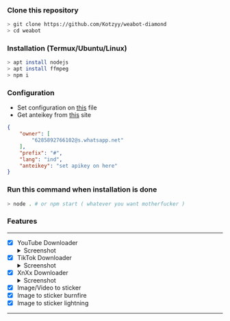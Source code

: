 ### Clone this repository
```bash
> git clone https://github.com/Kotzyy/weabot-diamond
> cd weabot
```

### Installation (Termux/Ubuntu/Linux)
```bash
> apt install nodejs
> apt install ffmpeg
> npm i
```

### Configuration
* Set configuration on [this](https://github.com/MhankBarBar/weabot/blob/master/src/settings.json) file
* Get anteikey from [this](https://antei.codes) site
```json
{
    "owner": [
        "6285892766102@s.whatsapp.net"
    ],
    "prefix": "#",
    "lang": "ind",
    "anteikey": "set apikey on here"
}
```

### Run this command when installation is done
```bash
> node . # or npm start ( whatever you want motherfucker )
```

### Features
------------------
- [x] YouTube Downloader <details><summary>Screenshot</summary><img src="https://i.ibb.co/X2KbbL0/Screenshot-2021-10-25-10-59-18-79.jpg"></details>
- [x] TikTok Downloader <details><summary>Screenshot</summary><img src="https://i.ibb.co/1LWyjSC/Screenshot-2021-10-25-11-03-10-02.jpg"></details>
- [x] XnXx Downloader <details><summary>Screenshot</summary><img src="https://i.ibb.co/Jqkqk4Z/Screenshot-2021-10-25-11-05-14-67.jpg"></details>
- [x] Image/Video to sticker
- [x] Image to sticker burnfire
- [x] Image to sticker lightning
------------------
